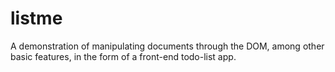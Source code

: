 # listme
A demonstration of manipulating documents through the DOM, among other basic features, in the form of a front-end todo-list app.
